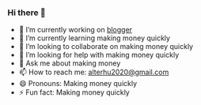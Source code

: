 ### Hi there 👋


- 🔭 I’m currently working on [blogger](https://seniortesting.club)
- 🌱 I’m currently learning making money quickly
- 👯 I’m looking to collaborate on making money quickly
- 🤔 I’m looking for help with making money quickly
- 💬 Ask me about making money
- 📫 How to reach me: alterhu2020@gmail.com
- 😄 Pronouns: Making money quickly
- ⚡ Fun fact: Making money quickly

